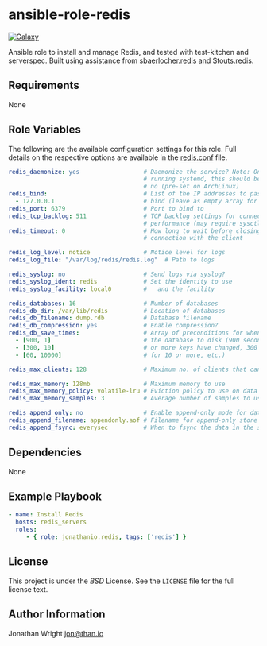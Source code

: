 # ansible-role-redis

[![Galaxy](http://img.shields.io/badge/galaxy-jonathanio.redis-blue.svg?style=flat-square)](https://galaxy.ansible.com/jonathanio/redis)

Ansible role to install and manage Redis, and tested with test-kitchen and serverspec. Built using assistance from [sbaerlocher.redis](https://github.com/sbaerlocher/ansible.redis) and [Stouts.redis](https://github.com/Stouts/Stouts.redis).

## Requirements

None

## Role Variables

The following are the available configuration settings for this role. Full
details on the respective options are available in the
[redis.conf](https://raw.githubusercontent.com/antirez/redis/3.0/redis.conf)
file.

```yaml
redis_daemonize: yes                  # Daemonize the service? Note: On systems
                                      # running systemd, this should be set to
                                      # no (pre-set on ArchLinux)
redis_bind:                           # List of the IP addresses to pass onto
  - 127.0.0.1                         # bind (leave as empty array for all)
redis_port: 6379                      # Port to bind to
redis_tcp_backlog: 511                # TCP backlog settings for connection
                                      # performance (may require sysctl updates)
redis_timeout: 0                      # How long to wait before closing the
                                      # connection with the client

redis_log_level: notice               # Notice level for logs
redis_log_file: "/var/log/redis/redis.log"  # Path to logs

redis_syslog: no                      # Send logs via syslog?
redis_syslog_ident: redis             # Set the identity to use
redis_syslog_facility: local0         #   and the facility

redis_databases: 16                   # Number of databases
redis_db_dir: /var/lib/redis          # Location of databases
redis_db_filename: dump.rdb           # Database filename
redis_db_compression: yes             # Enable compression?
redis_db_save_times:                  # Array of preconditions for when to save
  - [900, 1]                          # the database to disk (900 seconds if 1
  - [300, 10]                         # or more keys have changed, 300 seconds
  - [60, 10000]                       # for 10 or more, etc.)

redis_max_clients: 128                # Maximum no. of clients that can connect

redis_max_memory: 128mb               # Maximum memory to use
redis_max_memory_policy: volatile-lru # Eviction policy to use on data in memory
redis_max_memory_samples: 3           # Average number of samples to use

redis_append_only: no                 # Enable append-only mode for data store
redis_append_filename: appendonly.aof # Filename for append-only store
redis_append_fsync: everysec          # When to fsync the data in the store
```

## Dependencies

None

## Example Playbook

```yaml
- name: Install Redis
  hosts: redis_servers
  roles:
     - { role: jonathanio.redis, tags: ['redis'] }
```

## License

This project is under the *BSD* License. See the `LICENSE` file for the full license text.

## Author Information

Jonathan Wright <jon@than.io>
